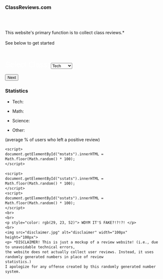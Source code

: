 <!DOCTYPE HTML>
<html lang="en">
  <head>
<link rel="stylesheet" href="style.css">
    <meta charset="UTF-8">
<style>
 img{
border: 5px solid rgb(145, 13, 35);
}
</style>
  </head>
  <body>
    <h3>ClassReviews.com</h3> 
    <br><br>
    <p>This website's primary function is to collect class reviews.*<br><br>
      See below to get started<br>
    </p>
    <br><br>
    <form action="submission.html" method="post">
      <label for="class" style="color: white;font-size:25px;font-family: Helvetica, sans-serif;">Select Class:</label>
      <select name="class" id="classes">
        <option value="tech">Tech</option>
        <option value="math">Math</option>
        <option value="science">Science</option>
        <option value="other">Other</option>
      </select>
      <br><br>
      <input type="submit" value="Next">
<h3> Statistics </h3>
	<ul>
	<li> Tech: <p id="tstats" style="text-align:left;"></p>
	<li> Math: <p id="mstats" style="text-align:left;"></p>
	<li> Science: <p id="sstats" style="text-align:left;"></p>
	<li> Other: <p id="ostats" style="text-align:left;"></p>
	</ul>
	<p> (average % of users who left a positive review)</p>
	<script>
	document.getElementById("tstats").innerHTML =
	Math.floor(Math.random() * 100);
	</script>

	<script>
	document.getElementById("mstats").innerHTML =
	Math.floor(Math.random() * 100);
	</script>

	<script>
	document.getElementById("sstats").innerHTML =
	Math.floor(Math.random() * 100);
	</script>
	<script>
	document.getElementById("ostats").innerHTML =
	Math.floor(Math.random() * 100);
	</script>
	<br>
	<br>
	<p style="color: rgb(29, 23, 52)"> WDYM IT'S FAKE?!?!?! </p>
	<br>
	<img src="disclaimer.jpg" alt="disclaimer" width="100px" height="100px">
	<p> *DISCLAIMER! This is just a mockup of a review website! (i.e., due to unavoidable technical errors,
	the website does not actually collect user reviews. Instead, it uses randomly generated numbers in place of review
	statistics.)
	I apologize for any offense created by this randomly generated number system.
  </body>
</html>
